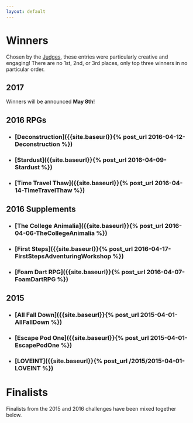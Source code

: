 ```yaml
---
layout: default
---
```


# Winners
Chosen by the [Judges]({{site.baseurl}}/judges), these entries were particularly creative and engaging! There are no 1st, 2nd, or 3rd places, only top three winners in no particular order.

## 2017
Winners will be announced **May 8th**!

## 2016 RPGs
 * ### [Deconstruction]({{site.baseurl}}{% post_url 2016-04-12-Deconstruction %})
 * ### [Stardust]({{site.baseurl}}{% post_url 2016-04-09-Stardust %})
 * ### [Time Travel Thaw]({{site.baseurl}}{% post_url 2016-04-14-TimeTravelThaw %})
 
## 2016 Supplements
* ### [The College Animalia]({{site.baseurl}}{% post_url 2016-04-06-TheCollegeAnimalia %})
* ### [First Steps]({{site.baseurl}}{% post_url 2016-04-17-FirstStepsAdventuringWorkshop %})
* ### [Foam Dart RPG]({{site.baseurl}}{% post_url 2016-04-07-FoamDartRPG %})

## 2015
* ### [All Fall Down]({{site.baseurl}}{% post_url 2015-04-01-AllFallDown %})
* ### [Escape Pod One]({{site.baseurl}}{% post_url 2015-04-01-EscapePodOne %})
* ### [LOVEINT]({{site.baseurl}}{% post_url /2015/2015-04-01-LOVEINT %})

# Finalists 
Finalists from the 2015 and 2016 challenges have been mixed together below.

<div id="random_finalists"></div>
